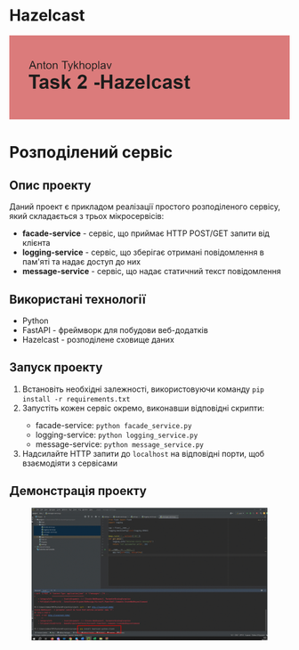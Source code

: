 # Hazelcast
<img src="https://github.com/mrotonik/mrotonik/blob/master/edit2.png" alt="альтернативный текст">

</head>
<body>
<h1>Розподілений сервіс</h1>

<h2>Опис проекту</h2>
<p>Даний проект є прикладом реалізації простого розподіленого сервісу, який складається з трьох мікросервісів:</p>
<ul>
    <li><strong>facade-service</strong> - сервіс, що приймає HTTP POST/GET запити від клієнта</li>
    <li><strong>logging-service</strong> - сервіс, що зберігає отримані повідомлення в пам'яті та надає доступ до них</li>
    <li><strong>message-service</strong> - сервіс, що надає статичний текст повідомлення</li>
</ul>

<h2>Використані технології</h2>
<ul>
    <li>Python</li>
    <li>FastAPI - фреймворк для побудови веб-додатків</li>
    <li>Hazelcast - розподілене сховище даних</li>
</ul>

<h2>Запуск проекту</h2>
<ol>
    <li>Встановіть необхідні залежності, використовуючи команду <code>pip install -r requirements.txt</code></li>
    <li>Запустіть кожен сервіс окремо, виконавши відповідні скрипти:</li>
    <ul>
        <li>facade-service: <code>python facade_service.py</code></li>
        <li>logging-service: <code>python logging_service.py</code></li>
        <li>message-service: <code>python message_service.py</code></li>
    </ul>
    <li>Надсилайте HTTP запити до <code>localhost</code> на відповідні порти, щоб взаємодіяти з сервісами</li>
</ol>

<h2>Демонстрація проекту</h2>
    <figure>
  <img src="https://github.com/mrotonik/mrotonik/blob/master/show2.gif" />
</figure>

<pre>
